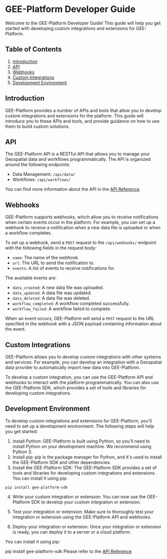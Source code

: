 # GEE-Platform Developer Guide

Welcome to the GEE-Platform Developer Guide! This guide will help you get started with developing custom integrations and extensions for GEE-Platform.

## Table of Contents

1. [Introduction](#introduction)
2. [API](#api)
3. [Webhooks](#webhooks)
4. [Custom Integrations](#custom-integrations)
5. [Development Environment](#development-environment)

## Introduction

GEE-Platform provides a number of APIs and tools that allow you to develop custom integrations and extensions for the platform. This guide will introduce you to these APIs and tools, and provide guidance on how to use them to build custom solutions.

## API

The GEE-Platform API is a RESTful API that allows you to manage your Geospatial data and workflows programmatically. The API is organized around the following endpoints:

- Data Management: `/api/data/`
- Workflows: `/api/workflows/`

You can find more information about the API in the [API Reference](api_reference.md).

## Webhooks

GEE-Platform supports webhooks, which allow you to receive notifications when certain events occur in the platform. For example, you can set up a webhook to receive a notification when a new data file is uploaded or when a workflow completes.

To set up a webhook, send a `POST` request to the `/api/webhooks/` endpoint with the following fields in the request body:

- `name`: The name of the webhook.
- `url`: The URL to send the notification to.
- `events`: A list of events to receive notifications for.

The available events are:

- `data_created`: A new data file was uploaded.
- `data_updated`: A data file was updated.
- `data_deleted`: A data file was deleted.
- `workflow_completed`: A workflow completed successfully.
- `workflow_failed`: A workflow failed to complete.

When an event occurs, GEE-Platform will send a `POST` request to the URL specified in the webhook with a JSON payload containing information about the event.

## Custom Integrations

GEE-Platform allows you to develop custom integrations with other systems and services. For example, you can develop an integration with a Geospatial data provider to automatically import new data into GEE-Platform.

To develop a custom integration, you can use the GEE-Platform API and webhooks to interact with the platform programmatically. You can also use the GEE-Platform SDK, which provides a set of tools and libraries for developing custom integrations.

## Development Environment

To develop custom integrations and extensions for GEE-Platform, you'll need to set up a development environment. The following steps will help you get started:

1. Install Python: GEE-Platform is built using Python, so you'll need to install Python on your development machine. We recommend using Python 3.
2. Install pip: pip is the package manager for Python, and it's used to install the GEE-Platform SDK and other dependencies.
3. Install the GEE-Platform SDK: The GEE-Platform SDK provides a set of tools and libraries for developing custom integrations and extensions. You can install it using pip:

`pip install gee-platform-sdk`

4. Write your custom integration or extension: You can now use the GEE-Platform SDK to develop your custom integration or extension.

5. Test your integration or extension: Make sure to thoroughly test your integration or extension using the GEE-Platform API and webhooks.

6. Deploy your integration or extension: Once your integration or extension is ready, you can deploy it to a server or a cloud platform.

 You can install it using pip:

 pip install gee-platform-sdk Please refer to the [API Reference](docs/api_reference.md) 
 

